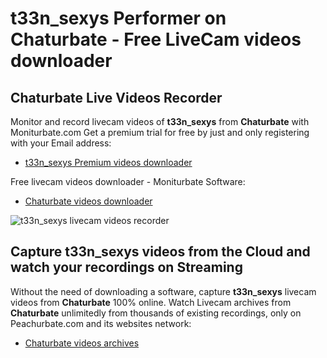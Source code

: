 # t33n_sexys Performer on Chaturbate - Free LiveCam videos downloader

## Chaturbate Live Videos Recorder

Monitor and record livecam videos of **t33n_sexys** from **Chaturbate** with Moniturbate.com
Get a premium trial for free by just and only registering with your Email address:
* [t33n_sexys Premium videos downloader](https://moniturbate.com/request-demo-licence-key.html)

Free livecam videos downloader - Moniturbate Software:
* [Chaturbate videos downloader](https://moniturbate.com/moniturbate-download-software.html)

![t33n_sexys livecam videos recorder](https://peachurnet.com/templates/moniturbate-software.png)


## Capture t33n_sexys videos from the Cloud and watch your recordings on Streaming

Without the need of downloading a software, capture **t33n_sexys** livecam videos from **Chaturbate** 100% online.
Watch Livecam archives from **Chaturbate** unlimitedly from thousands of existing recordings, only on Peachurbate.com and its websites network:
* [Chaturbate videos archives](https://peachurnet.com/)